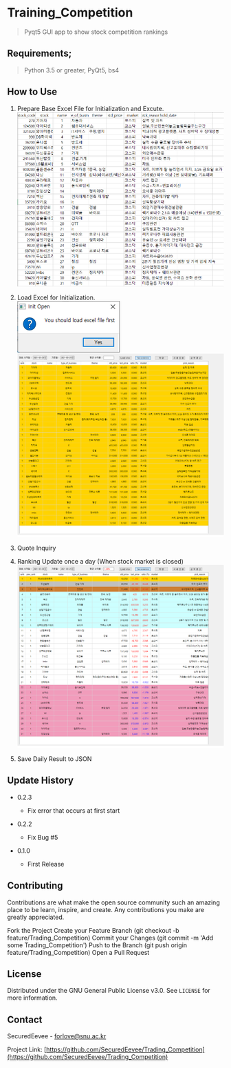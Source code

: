 # Training_Competition
> Pyqt5 GUI app to show stock competition rankings






## Requirements;
> Python 3.5 or greater,
> PyQt5,
> bs4

## How to Use

1. Prepare Base Excel File for Initialization and Excute.
![BaseExcel](./SceenShot/base_excel.png)
               
2. Load Excel for Initialization.   
![LoadExcel](./SceenShot/Load_from_Execl_Dialog.PNG)
![Init](./SceenShot/Init.png)

3. Quote Inquiry 

4. Ranking Update once a day (When stock market is closed)
![FirstDayDone](./SceenShot/First_Day_Result.png)

5. Save Daily Result to JSON 





## Update History

* 0.2.3 
    * Fix error that occurs at first start

* 0.2.2 
    * Fix Bug #5

* 0.1.0
    * First Release



## Contributing

Contributions are what make the open source community such an amazing place to be learn, inspire, and create. Any contributions you make are greatly appreciated.

Fork the Project
Create your Feature Branch (git checkout -b feature/Trading_Competition)
Commit your Changes (git commit -m 'Add some Trading_Competition')
Push to the Branch (git push origin feature/Trading_Competition)
Open a Pull Request

<!-- LICENSE -->
## License

Distributed under the GNU General Public License v3.0. See `LICENSE` for more information.

<!-- CONTACT -->
## Contact

SecuredEevee - forlove@snu.ac.kr

Project Link: [https://github.com/SecuredEevee/Trading_Competition](https://github.com/SecuredEevee/Trading_Competition)
<!-- Markdown link & img dfn's -->
[npm-image]: https://img.shields.io/npm/v/datadog-metrics.svg?style=flat-square
[npm-url]: https://npmjs.org/package/datadog-metrics
[npm-downloads]: https://img.shields.io/npm/dm/datadog-metrics.svg?style=flat-square
[travis-image]: https://img.shields.io/travis/dbader/node-datadog-metrics/master.svg?style=flat-square
[travis-url]: https://travis-ci.org/dbader/node-datadog-metrics
[wiki]: https://github.com/yourname/yourproject/wiki
